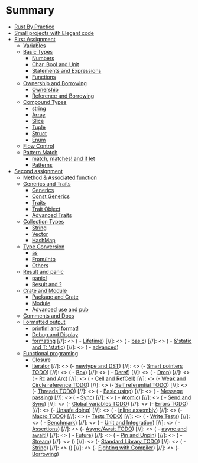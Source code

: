 # Summary

- [Rust By Practice](why-exercise.md)
- [Small projects with Elegant code](elegant-code-base.md)
- [First Assignment](intro.md)
  - [Variables](first-assignment/variables.md)
  - [Basic Types](first-assignment/basic-types/intro.md)
    - [Numbers](first-assignment/basic-types/numbers.md)
    - [Char, Bool and Unit](first-assignment/basic-types/char-bool-unit.md) 
    - [Statements and Expressions](first-assignment/basic-types/statements-expressions.md)
    - [Functions](first-assignment/basic-types/functions.md)
  - [Ownership and Borrowing](first-assignment/ownership/intro.md)
    - [Ownership](first-assignment/ownership/ownership.md)
    - [Reference and Borrowing](first-assignment/ownership/borrowing.md)
  - [Compound Types](first-assignment/compound-types/intro.md)
    - [string](first-assignment/compound-types/string.md)
    - [Array](first-assignment/compound-types/array.md)
    - [Slice](first-assignment/compound-types/slice.md)
    - [Tuple](first-assignment/compound-types/tuple.md)
    - [Struct](first-assignment/compound-types/struct.md)
    - [Enum](first-assignment/compound-types/enum.md)
  - [Flow Control](first-assignment/flow-control.md)
  - [Pattern Match](first-assignment/pattern-match/intro.md)
    - [match, matches! and if let](first-assignment/pattern-match/match-iflet.md)
    - [Patterns](first-assignment/pattern-match/patterns.md)
- [Second assignment](second-assignment/intro.md)
  - [Method & Associated function](second-assignment/method.md)
  - [Generics and Traits](second-assignment/generics-traits/intro.md)
    - [Generics](second-assignment/generics-traits/generics.md)
    - [Const Generics](second-assignment/generics-traits/const-generics.md)
    - [Traits](second-assignment/generics-traits/traits.md)
    - [Trait Object](second-assignment/generics-traits/trait-object.md)
    - [Advanced Traits](second-assignment/generics-traits/advanced-traits.md)
  - [Collection Types](second-assignment/collections/intro.md)
    - [String](second-assignment/collections/string.md)
    - [Vector](second-assignment/collections/vector.md)
    - [HashMap](second-assignment/collections/hashmap.md)
  - [Type Conversion](second-assignment/type-conversions/intro.md)
    - [as](second-assignment/type-conversions/as.md)
    - [From/Into](second-assignment/type-conversions/from-into.md)
    - [Others](second-assignment/type-conversions/others.md)
  - [Result and panic](second-assignment/result-panic/intro.md)
    - [panic!](second-assignment/result-panic/panic.md)
    - [Result and ?](second-assignment/result-panic/result.md)
  - [Crate and Module](second-assignment/crate-module/intro.md)
    - [Package and Crate](second-assignment/crate-module/crate.md)
    - [Module](second-assignment/crate-module/module.md)
    - [Advanced use and pub](second-assignment/crate-module/use-pub.md)
  - [Comments and Docs](second-assignment/comments_docs/src/comments-docs.md)
  - [Formatted output](second-assignment/formatted-output/intro.md)
    - [println! and format!](second-assignment/formatted-output/println.md)
    - [Debug and Display](second-assignment/formatted-output/debug-display.md)
    - [formating](second-assignment/formatted-output/formatting.md)
[//]: <> ( - [Lifetime](lifetime/intro.md))
[//]: <> (   - [basic](lifetime/basic.md))
[//]: <> (   - [&'static and T: 'static](lifetime/static.md))
[//]: <> (   - [advanced](lifetime/advance.md))
  - [Functional programing](second-assignment/functional-programing/intro.md)
    - [Closure](second-assignment/functional-programing/cloure.md)
    - [Iterator](second-assignment/functional-programing/iterator.md)
[//]: <> (- [newtype and DST](newtype-sized.md))
[//]: <> (- [Smart pointers TODO](smart-pointers/intro.md))
[//]: <> (	- [Box](smart-pointers/box.md))
[//]: <> (	- [Deref](smart-pointers/deref.md))
[//]: <> (	- [Drop](smart-pointers/drop.md))
[//]: <> (	- [Rc and Arc](smart-pointers/rc-arc.md))
[//]: <> (	- [Cell and RefCell](smart-pointers/cell-refcell.md))
[//]: <> (- [Weak and Circle reference TODO](weak.md))
[//]: <> (- [Self referential TODO](self-referential.md))
[//]: <> (- [Threads TODO](threads/intro.md))
[//]: <> (	- [Basic using](threads/basic-using.md))
[//]: <> (	- [Message passing](threads/message-passing.md))
[//]: <> (	- [Sync](threads/sync.md))
[//]: <> (	- [Atomic](threads/atomic.md))
[//]: <> (	- [Send and Sync](threads/send-sync.md))
[//]: <> (- [Global variables TODO](global-variables.md))
[//]: <> (- [Errors TODO](errors.md))
[//]: <> (- [Unsafe doing](unsafe/intro.md))
[//]: <> (	- [Inline assembly](unsafe/inline-asm.md))
[//]: <> (- [Macro TODO](macro.md))
[//]: <> (- [Tests TODO](tests/intro.md))
[//]: <> (	- [Write Tests](tests/write-tests.md))
[//]: <> (	- [Benchmark](tests/benchmark.md))
[//]: <> (	- [Unit and Integration](tests/unit-integration.md))
[//]: <> (	- [Assertions](tests/assertions.md))
[//]: <> (- [Async/Await TODO](async/intro.md))
[//]: <> (	- [async and await!](async/async-await.md))
[//]: <> (	- [Future](async/future.md))
[//]: <> (	- [Pin and Unpin](async/pin-unpin.md))
[//]: <> (	- [Stream](async/stream.md))
[//]: <> ()
[//]: <> (- [Standard Library TODO](std/intro.md))
[//]: <> (	- [String](std/String.md))
[//]: <> ()
[//]: <> (- [Fighting with Compiler](fight-compiler/intro.md))
[//]: <> (- [Borrowing](fight-compiler/borrowing.md))
